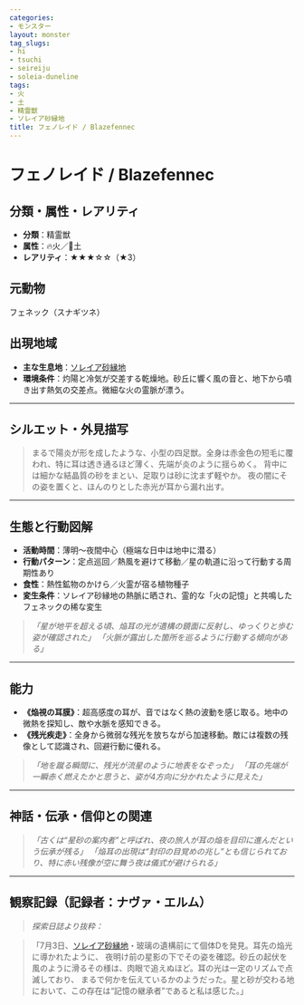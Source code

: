 ```yaml
---
categories:
- モンスター
layout: monster
tag_slugs:
- hi
- tsuchi
- seireiju
- soleia-duneline
tags:
- 火
- 土
- 精霊獣
- ソレイア砂縁地
title: フェノレイド / Blazefennec
---
```


# フェノレイド / Blazefennec

## 分類・属性・レアリティ

* **分類**：精霊獣
* **属性**：🔥火／🌱土
* **レアリティ**：★★★☆☆（★3）

## 元動物

フェネック（スナギツネ）

## 出現地域

* **主な生息地**：[ソレイア砂縁地](../place/soleia_duneline.md)
* **環境条件**：灼陽と冷気が交差する乾燥地。砂丘に響く風の音と、地下から噴き出す熱気の交差点。微細な火の霊脈が漂う。

---

## シルエット・外見描写

> まるで陽炎が形を成したような、小型の四足獣。全身は赤金色の短毛に覆われ、特に耳は透き通るほど薄く、先端が炎のように揺らめく。
> 背中には細かな結晶質の砂をまとい、足取りは砂に沈まず軽やか。
> 夜の闇にその姿を置くと、ほんのりとした赤光が耳から漏れ出す。

---

## 生態と行動図解

* **活動時間**：薄明〜夜間中心（極端な日中は地中に潜る）
* **行動パターン**：定点巡回／熱風を避けて移動／星の軌道に沿って行動する周期性あり
* **食性**：熱性鉱物のかけら／火霊が宿る植物種子
* **変生条件**：ソレイア砂縁地の熱脈に晒され、霊的な「火の記憶」と共鳴したフェネックの稀な変生

> *「星が地平を超える頃、焔耳の光が遺構の鏡面に反射し、ゆっくりと歩む姿が確認された」*
> *「火脈が露出した箇所を巡るように行動する傾向がある」*

---

## 能力

* **《焔視の耳膜》**：超高感度の耳が、音ではなく熱の波動を感じ取る。地中の微熱を探知し、敵や水脈を感知できる。
* **《残光疾走》**：全身から微弱な残光を放ちながら加速移動。敵には複数の残像として認識され、回避行動に優れる。

> *「地を蹴る瞬間に、残光が流星のように地表をなぞった」*
> *「耳の先端が一瞬赤く燃えたかと思うと、姿が4方向に分かれたように見えた」*

---

## 神話・伝承・信仰との関連

> *「古くは“星砂の案内者”と呼ばれ、夜の旅人が耳の焔を目印に進んだという伝承が残る」*
> *「焔耳の出現は“封印の目覚めの兆し”とも信じられており、特に赤い残像が空に舞う夜は儀式が避けられる」*

---

## 観察記録（記録者：ナヴァ・エルム）

> *探索日誌より抜粋：*

> 「7月3日、[ソレイア砂縁地](../place/soleia_duneline.md)・玻璃の遺構前にて個体Dを発見。耳先の焔光に導かれたように、
> 夜明け前の星影の下でその姿を確認。砂丘の起伏を風のように滑るその様は、肉眼で追えぬほど。耳の光は一定のリズムで点滅しており、
> まるで何かを伝えているかのようだった。星と砂が交わる地において、この存在は“記憶の継承者”であると私は感じた。」